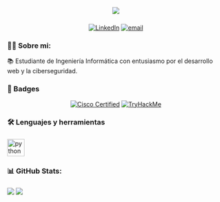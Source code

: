 <div align="center">
<img src="https://imgur.com/bjZhpfQ.png">
</div>

###
<div align="center">
  
  [![LinkedIn](https://img.shields.io/badge/LinkedIn-%230077B5.svg?logo=linkedin&logoColor=white)](https://www.linkedin.com/in/camila-gimenez-it) [![email](https://img.shields.io/badge/Email-D14836?logo=gmail&logoColor=white)](mailto:cgmorel@outlook.com) 
<div>

###
<h3 align="left">👩‍💻  Sobre mi:</h3>

<p align="left">📚 Estudiante de Ingeniería Informática con entusiasmo por el desarrollo web y la ciberseguridad.
  <p align="left"> 
    </p>

</p>

<h3 align="left"> 🏅 Badges </h3>

[![Cisco Certified](https://img.shields.io/badge/Cisco-Certified-blue?logo=cisco&style=for-the-badge)](https://www.credly.com/badges/d619c89f-5bf5-411d-9182-9997d7e3b006/public_url)
[![TryHackMe](https://img.shields.io/badge/TryHackMe-New%20User-red?logo=tryhackme&style=for-the-badge)](https://tryhackme.com/p/tu_usuario)

###

<h3 align="left">🛠 Lenguajes y herramientas</h3>

###

<div align="left">
  <img src="https://cdn.jsdelivr.net/gh/devicons/devicon/icons/python/python-original.svg" height="40" alt="python logo"  />
</div>

 <h3 align="left">📊 GitHub Stats:</h3>

###
  
<div align="left">
  
![](https://github-readme-stats.vercel.app/api?username=gmcam&theme=calm_pink&hide_border=false&include_all_commits=false&count_private=false)      ![](https://nirzak-streak-stats.vercel.app/?user=gmcam&theme=calm_pink&hide_border=false)
<div>

</p>

###
